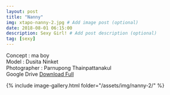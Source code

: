 ```yaml
---
layout: post
title: "Nanny"
img: xtapo-nanny-2.jpg # Add image post (optional)
date: 2018-08-01 06:15:00
description: Sexy Girl! # Add post description (optional)
tag: [sexy]
---
```

Concept : ma boy  
Model : Dusita Ninket  
Photographer : Parnupong Thainpattanakul  
Google Drive [Download Full](http://gestyy.com/e0BQKp)                 

{% include image-gallery.html folder="/assets/img/nanny-2/" %}
